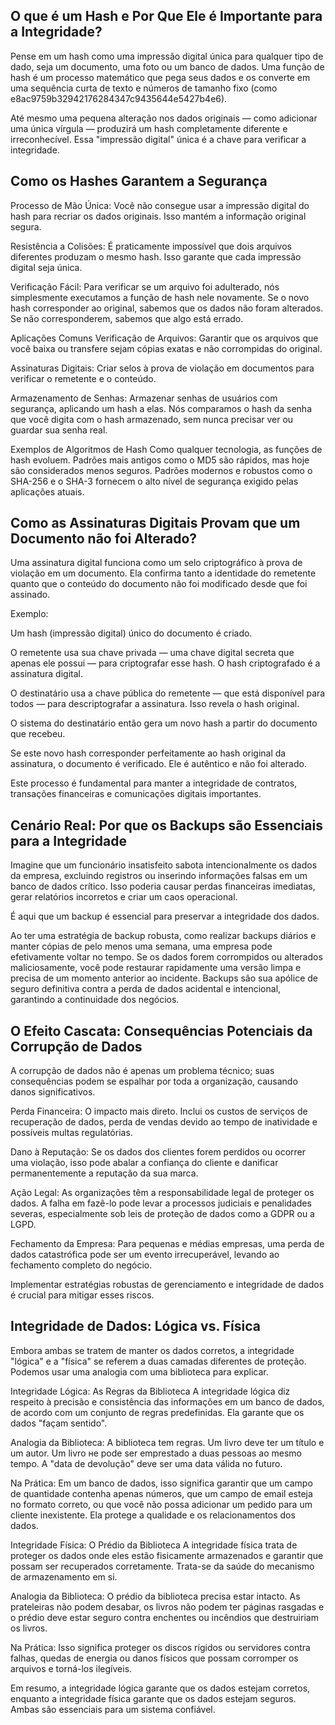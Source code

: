## O que é um Hash e Por Que Ele é Importante para a Integridade?

Pense em um hash como uma impressão digital única para qualquer tipo de dado, seja um documento, uma foto ou um banco de dados. Uma função de hash é um processo matemático que pega seus dados e os converte em uma sequência curta de texto e números de tamanho fixo (como e8ac9759b32942176284347c9435644e5427b4e6).

Até mesmo uma pequena alteração nos dados originais — como adicionar uma única vírgula — produzirá um hash completamente diferente e irreconhecível. Essa "impressão digital" única é a chave para verificar a integridade.

## Como os Hashes Garantem a Segurança
Processo de Mão Única: Você não consegue usar a impressão digital do hash para recriar os dados originais. Isso mantém a informação original segura.

Resistência a Colisões: É praticamente impossível que dois arquivos diferentes produzam o mesmo hash. Isso garante que cada impressão digital seja única.

Verificação Fácil: Para verificar se um arquivo foi adulterado, nós simplesmente executamos a função de hash nele novamente. Se o novo hash corresponder ao original, sabemos que os dados não foram alterados. Se não corresponderem, sabemos que algo está errado.

Aplicações Comuns
Verificação de Arquivos: Garantir que os arquivos que você baixa ou transfere sejam cópias exatas e não corrompidas do original.

Assinaturas Digitais: Criar selos à prova de violação em documentos para verificar o remetente e o conteúdo.

Armazenamento de Senhas: Armazenar senhas de usuários com segurança, aplicando um hash a elas. Nós comparamos o hash da senha que você digita com o hash armazenado, sem nunca precisar ver ou guardar sua senha real.

Exemplos de Algoritmos de Hash
Como qualquer tecnologia, as funções de hash evoluem. Padrões mais antigos como o MD5 são rápidos, mas hoje são considerados menos seguros. Padrões modernos e robustos como o SHA-256 e o SHA-3 fornecem o alto nível de segurança exigido pelas aplicações atuais.

## Como as Assinaturas Digitais Provam que um Documento não foi Alterado?
Uma assinatura digital funciona como um selo criptográfico à prova de violação em um documento. Ela confirma tanto a identidade do remetente quanto que o conteúdo do documento não foi modificado desde que foi assinado.

Exemplo:

Um hash (impressão digital) único do documento é criado.

O remetente usa sua chave privada — uma chave digital secreta que apenas ele possui — para criptografar esse hash. O hash criptografado é a assinatura digital.

O destinatário usa a chave pública do remetente — que está disponível para todos — para descriptografar a assinatura. Isso revela o hash original.

O sistema do destinatário então gera um novo hash a partir do documento que recebeu.

Se este novo hash corresponder perfeitamente ao hash original da assinatura, o documento é verificado. Ele é autêntico e não foi alterado.

Este processo é fundamental para manter a integridade de contratos, transações financeiras e comunicações digitais importantes.

## Cenário Real: Por que os Backups são Essenciais para a Integridade

Imagine que um funcionário insatisfeito sabota intencionalmente os dados da empresa, excluindo registros ou inserindo informações falsas em um banco de dados crítico. Isso poderia causar perdas financeiras imediatas, gerar relatórios incorretos e criar um caos operacional.

É aqui que um backup é essencial para preservar a integridade dos dados.

Ao ter uma estratégia de backup robusta, como realizar backups diários e manter cópias de pelo menos uma semana, uma empresa pode efetivamente voltar no tempo. Se os dados forem corrompidos ou alterados maliciosamente, você pode restaurar rapidamente uma versão limpa e precisa de um momento anterior ao incidente. Backups são sua apólice de seguro definitiva contra a perda de dados acidental e intencional, garantindo a continuidade dos negócios.

## O Efeito Cascata: Consequências Potenciais da Corrupção de Dados
A corrupção de dados não é apenas um problema técnico; suas consequências podem se espalhar por toda a organização, causando danos significativos.

Perda Financeira: O impacto mais direto. Inclui os custos de serviços de recuperação de dados, perda de vendas devido ao tempo de inatividade e possíveis multas regulatórias.

Dano à Reputação: Se os dados dos clientes forem perdidos ou ocorrer uma violação, isso pode abalar a confiança do cliente e danificar permanentemente a reputação da sua marca.

Ação Legal: As organizações têm a responsabilidade legal de proteger os dados. A falha em fazê-lo pode levar a processos judiciais e penalidades severas, especialmente sob leis de proteção de dados como a GDPR ou a LGPD.

Fechamento da Empresa: Para pequenas e médias empresas, uma perda de dados catastrófica pode ser um evento irrecuperável, levando ao fechamento completo do negócio.

Implementar estratégias robustas de gerenciamento e integridade de dados é crucial para mitigar esses riscos.

## Integridade de Dados: Lógica vs. Física
Embora ambas se tratem de manter os dados corretos, a integridade "lógica" e a "física" se referem a duas camadas diferentes de proteção. Podemos usar uma analogia com uma biblioteca para explicar.

Integridade Lógica: As Regras da Biblioteca
A integridade lógica diz respeito à precisão e consistência das informações em um banco de dados, de acordo com um conjunto de regras predefinidas. Ela garante que os dados "façam sentido".

Analogia da Biblioteca: A biblioteca tem regras. Um livro deve ter um título e um autor. Um livro не pode ser emprestado a duas pessoas ao mesmo tempo. A "data de devolução" deve ser uma data válida no futuro.

Na Prática: Em um banco de dados, isso significa garantir que um campo de quantidade contenha apenas números, que um campo de email esteja no formato correto, ou que você não possa adicionar um pedido para um cliente inexistente. Ela protege a qualidade e os relacionamentos dos dados.

Integridade Física: O Prédio da Biblioteca
A integridade física trata de proteger os dados onde eles estão fisicamente armazenados e garantir que possam ser recuperados corretamente. Trata-se da saúde do mecanismo de armazenamento em si.

Analogia da Biblioteca: O prédio da biblioteca precisa estar intacto. As prateleiras não podem desabar, os livros não podem ter páginas rasgadas e o prédio deve estar seguro contra enchentes ou incêndios que destruiriam os livros.

Na Prática: Isso significa proteger os discos rígidos ou servidores contra falhas, quedas de energia ou danos físicos que possam corromper os arquivos e torná-los ilegíveis.

Em resumo, a integridade lógica garante que os dados estejam corretos, enquanto a integridade física garante que os dados estejam seguros. Ambas são essenciais para um sistema confiável.
